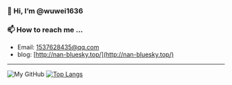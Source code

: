 ### 👋 Hi, I’m @wuwei1636

### 📫 How to reach me ...
-  Email: 1537628435@qq.com
-  blog:  [http://nan-bluesky.top/](http://nan-bluesky.top/)
<!---
wuwei1636/wuwei1636 is a ✨ special ✨ repository because its `README.md` (this file) appears on your GitHub profile.
You can click the Preview link to take a look at your changes.
--->
-------
![My GitHub](https://github-readme-stats.vercel.app/api?username=wuwei1636&hide=contribs&show_icons=true&theme=transparent)
[![Top Langs](https://github-readme-stats.vercel.app/api/top-langs/?username=wuwei1636&layout=compact&theme=transparent)](https://github.com/wuwei1636/github-readme-stats)
